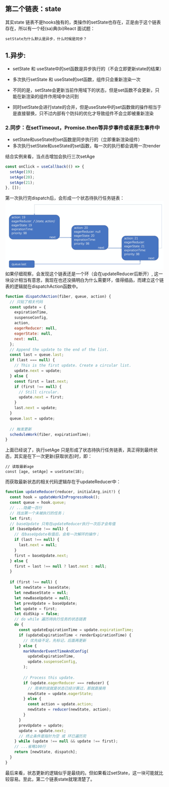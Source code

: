 
## 第二个链表：state
其实state 链表不是hooks独有的，类操作的setState也存在，正是由于这个链表存在，所以有一个经(sa)典(bi)React 面试题：
```
setState为什么默认是异步，什么时候是同步？

```
## 1.异步:
+ setState 和 useState中的set函数是异步执行的（不会立即更新state的结果）
+ 多次执行setState 和 useState的set函数，组件只会重新渲染一次

+ 不同的是，setState会更新当前作用域下的状态，但是set函数不会更新，只能在新渲染的组件作用域中访问到
+ 同时setState会进行state的合并，但是useState中的set函数做的操作相当于是直接替换，只不过内部有个防抖的优化才导致组件不会立即被重新渲染

### 2.同步：在setTimeout，Promise.then等异步事件或者原生事件中
+ setState和useState的set函数是同步执行的（立即重新渲染组件）
+ 多次执行setState和useState的set函数，每一次的执行都会调用一次render

结合实例来看，当点击增加会执行三次setAge
```javascript
const onClick = useCallback(() => {
  setAge(19);
  setAge(20);
  setAge(21);
}, []);
```
第一次执行完dispatch后，会形成一个状态待执行任务链表：
![](./图2待执行任务链表.PNG)
如果仔细观察，会发现这个链表还是一个环（会在updateReducer后断开）, 这一块设计相当有意思，我现在也还没搞明白为什么需要环，值得细品，而建立这个链表的逻辑就在dispatchAction函数中。
```javascript
function dispatchAction(fiber, queue, action) {
  // 只贴了相关代码
  const update = {
    expirationTime,
    suspenseConfig,
    action,
    eagerReducer: null,
    eagerState: null,
    next: null,
  };
  // Append the update to the end of the list.
  const last = queue.last;
  if (last === null) {
    // This is the first update. Create a circular list.
    update.next = update;
  } else {
    const first = last.next;
    if (first !== null) {
      // Still circular.
      update.next = first;
    }
    last.next = update;
  }
  queue.last = update;

  // 触发更新
  scheduleWork(fiber, expirationTime);
}
```

上面已经说了，执行setAge 只是形成了状态待执行任务链表，真正得到最终状态，其实是在下一次更新(获取状态)时，即：
```
// 读取最新age
const [age, setAge] = useState(18);
```
而获取最新状态的相关代码逻辑存在于updateReducer中：
```javascript
function updateReducer(reducer, initialArg,init?) {
  const hook = updateWorkInProgressHook();
  const queue = hook.queue;
  // ...隐藏一百行
  // 找出第一个未被执行的任务；
  let first;
  // baseUpdate 只有在updateReducer执行一次后才会有值
  if (baseUpdate !== null) {
    // 在baseUpdate有值后，会有一次解环的操作；
    if (last !== null) {
      last.next = null;
    }
    first = baseUpdate.next;
  } else {
    first = last !== null ? last.next : null;
  }

  if (first !== null) {
    let newState = baseState;
    let newBaseState = null;
    let newBaseUpdate = null;
    let prevUpdate = baseUpdate;
    let update = first;
    let didSkip = false;
    // do while 遍历待执行任务的状态链表
    do {
      const updateExpirationTime = update.expirationTime;
      if (updateExpirationTime < renderExpirationTime) {
        // 优先级不足，先标记，后面再更新
      } else {
        markRenderEventTimeAndConfig(
          updateExpirationTime,
          update.suspenseConfig,
        );

        // Process this update.
        if (update.eagerReducer === reducer) {
          // 简单的说就是状态已经计算过，那就直接用
          newState = update.eagerState;
        } else {
          const action = update.action;
          newState = reducer(newState, action);
        }
      }
      prevUpdate = update;
      update = update.next;
      // 终止条件是指针为空 或 环已遍历完
    } while (update !== null && update !== first);  
    // ...省略100行
    return [newState, dispatch];
  }
}
```
最后来看，状态更新的逻辑似乎是最绕的。但如果看过setState，这一块可能就比较容易。至此，第二个链表state就理清楚了。





